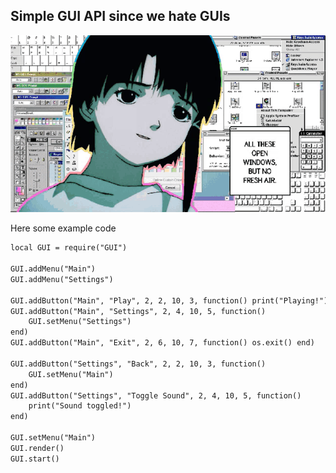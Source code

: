 ## **Simple GUI API since we hate GUIs**

![image](https://github.com/NotSername/Public-CC-Repo/blob/main/images/5.gif?raw=false)

Here some example code
```md
local GUI = require("GUI")

GUI.addMenu("Main")
GUI.addMenu("Settings")

GUI.addButton("Main", "Play", 2, 2, 10, 3, function() print("Playing!") end)
GUI.addButton("Main", "Settings", 2, 4, 10, 5, function()
    GUI.setMenu("Settings")
end)
GUI.addButton("Main", "Exit", 2, 6, 10, 7, function() os.exit() end)

GUI.addButton("Settings", "Back", 2, 2, 10, 3, function()
    GUI.setMenu("Main")
end)
GUI.addButton("Settings", "Toggle Sound", 2, 4, 10, 5, function()
    print("Sound toggled!")
end)

GUI.setMenu("Main")
GUI.render()
GUI.start()
```
